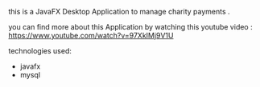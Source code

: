 this is a JavaFX Desktop Application to manage charity payments .

you can find more about this Application by watching this youtube video :
https://www.youtube.com/watch?v=97XkIMj9V1U

technologies used:
- javafx
- mysql
